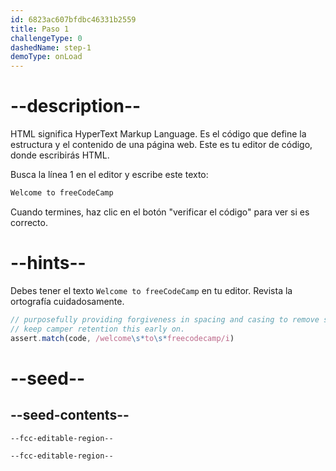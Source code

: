 ```yaml
---
id: 6823ac607bfdbc46331b2559
title: Paso 1
challengeType: 0
dashedName: step-1
demoType: onLoad
---
```


# --description--

HTML significa HyperText Markup Language. Es el código que define la estructura y el contenido de una página web. Este es tu editor de código, donde escribirás HTML.

Busca la línea 1 en el editor y escribe este texto:

```md
Welcome to freeCodeCamp
```

Cuando termines, haz clic en el botón "verificar el código" para ver si es correcto.

# --hints--

Debes tener el texto `Welcome to freeCodeCamp` en tu editor. Revista la ortografía cuidadosamente.

```js
// purposefully providing forgiveness in spacing and casing to remove some friction and
// keep camper retention this early on.
assert.match(code, /welcome\s*to\s*freecodecamp/i)
```

# --seed--

## --seed-contents--

```html
--fcc-editable-region--

--fcc-editable-region--
```
